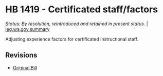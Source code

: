 # HB 1419 - Certificated staff/factors
*Status: By resolution, reintroduced and retained in present status.* | [leg.wa.gov summary](https://app.leg.wa.gov/billsummary?BillNumber=1419&Year=2021)

Adjusting experience factors for certificated instructional staff.

## Revisions
* [Original Bill](1/)